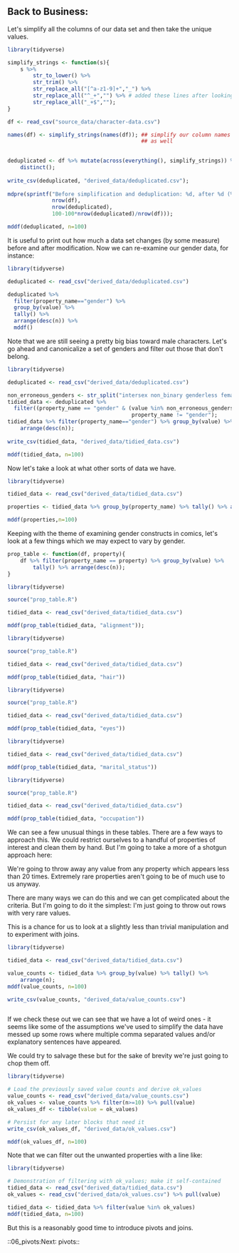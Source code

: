 ## Back to Business:

Let's simplify all the columns of our data set and then take the unique
values.

```R 
library(tidyverse)

simplify_strings <- function(s){
    s %>% 
        str_to_lower() %>%
        str_trim() %>%
        str_replace_all("[^a-z1-9]+","_") %>%
        str_replace_all("^_+","") %>% # added these lines after looking at the data
        str_replace_all("_+$","");
}                                          

df <- read_csv("source_data/character-data.csv")

names(df) <- simplify_strings(names(df)); ## simplify our column names
                                          ## as well
                                          

deduplicated <- df %>% mutate(across(everything(), simplify_strings)) %>%
    distinct();
    
write_csv(deduplicated, "derived_data/deduplicated.csv");
    
mdpre(sprintf("Before simplification and deduplication: %d, after %d (%0.2f %% decrease)",
              nrow(df),
              nrow(deduplicated),
              100-100*nrow(deduplicated)/nrow(df)));

mddf(deduplicated, n=100)
```

It is useful to print out how much a data set changes (by some measure)
before and after modification. Now we can re-examine our gender data,
for instance:

```R 
library(tidyverse)

deduplicated <- read_csv("derived_data/deduplicated.csv")

deduplicated %>% 
  filter(property_name=="gender") %>% 
  group_by(value) %>% 
  tally() %>%
  arrange(desc(n)) %>%
  mddf()
```

Note that we are still seeing a pretty big bias toward male characters.
Let's go ahead and canonicalize a set of genders and filter out those
that don't belong.

```R 
library(tidyverse)

deduplicated <- read_csv("derived_data/deduplicated.csv")

non_erroneous_genders <- str_split("intersex non_binary genderless female male", " ", simplify=TRUE);
tidied_data <- deduplicated %>% 
  filter((property_name == "gender" & (value %in% non_erroneous_genders)) |
                                       property_name != "gender");
tidied_data %>% filter(property_name=="gender") %>% group_by(value) %>% tally() %>%
    arrange(desc(n));
    
write_csv(tidied_data, "derived_data/tidied_data.csv")

mddf(tidied_data, n=100)
```

Now let's take a look at what other sorts of data we have.

```R 
library(tidyverse)

tidied_data <- read_csv("derived_data/tidied_data.csv")

properties <- tidied_data %>% group_by(property_name) %>% tally() %>% arrange(desc(n)) %>% head(100);

mddf(properties,n=100)
```

Keeping with the theme of examining gender constructs in comics, let's
look at a few things which we may expect to vary by gender.

```R file=prop_table.R
prop_table <- function(df, property){
    df %>% filter(property_name == property) %>% group_by(value) %>%
        tally() %>% arrange(desc(n));
}
```
```R 
library(tidyverse)

source("prop_table.R")

tidied_data <- read_csv("derived_data/tidied_data.csv")

mddf(prop_table(tidied_data, "alignment"));
```

```R 
library(tidyverse)

source("prop_table.R")

tidied_data <- read_csv("derived_data/tidied_data.csv")

mddf(prop_table(tidied_data, "hair"))
```

```R 
library(tidyverse)

source("prop_table.R")

tidied_data <- read_csv("derived_data/tidied_data.csv")

mddf(prop_table(tidied_data, "eyes"))
```

```R 
library(tidyverse)

tidied_data <- read_csv("derived_data/tidied_data.csv")

mddf(prop_table(tidied_data, "marital_status"))
```

```R 
library(tidyverse)

source("prop_table.R")

tidied_data <- read_csv("derived_data/tidied_data.csv")

mddf(prop_table(tidied_data, "occupation"))
```

We can see a few unusual things in these tables. There are a few ways to
approach this. We could restrict ourselves to a handful of properties of
interest and clean them by hand. But I'm going to take a more of a
shotgun approach here:

We're going to throw away any value from any property which appears less
than 20 times. Extremely rare properties aren't going to be of much use
to us anyway.

There are many ways we can do this and we can get complicated about the
criteria. But I'm going to do it the simplest: I'm just going to throw
out rows with very rare values.

This is a chance for us to look at a slightly less than trivial
manipulation and to experiment with joins.

```R 
library(tidyverse)

tidied_data <- read_csv("derived_data/tidied_data.csv")

value_counts <- tidied_data %>% group_by(value) %>% tally() %>%
    arrange(n);
mddf(value_counts, n=100)

write_csv(value_counts, "derived_data/value_counts.csv")



```

If we check these out we can see that we have a lot of weird ones - it
seems like some of the assumptions we've used to simplify the data have
messed up some rows where multiple comma separated values and/or
explanatory sentences have appeared.

We could try to salvage these but for the sake of brevity we're just
going to chop them off.

```R 
library(tidyverse)

# Load the previously saved value counts and derive ok_values
value_counts <- read_csv("derived_data/value_counts.csv")
ok_values <- value_counts %>% filter(n>=10) %>% pull(value)
ok_values_df <- tibble(value = ok_values)

# Persist for any later blocks that need it
write_csv(ok_values_df, "derived_data/ok_values.csv")

mddf(ok_values_df, n=100)
```

Note that we can filter out the unwanted properties with a line like:

```R 
library(tidyverse)

# Demonstration of filtering with ok_values; make it self-contained
tidied_data <- read_csv("derived_data/tidied_data.csv")
ok_values <- read_csv("derived_data/ok_values.csv") %>% pull(value)

tidied_data <- tidied_data %>% filter(value %in% ok_values)
mddf(tidied_data, n=100)
```

But this is a reasonably good time to introduce pivots and joins.


::06_pivots:Next∶ pivots::
